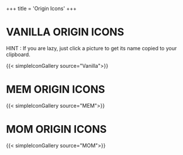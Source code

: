 +++
title = 'Origin Icons'
+++

# VANILLA ORIGIN ICONS

HINT : If you are lazy, just click a picture to get its name copied to your clipboard.

{{< simpleIconGallery source="Vanilla">}}

# MEM ORIGIN ICONS

{{< simpleIconGallery source="MEM">}}

# MOM ORIGIN ICONS

{{< simpleIconGallery source="MOM">}}